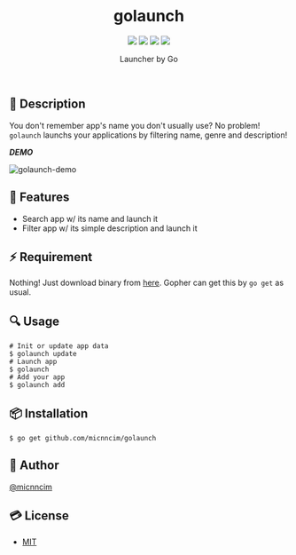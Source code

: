 <br>

<h1 align="center">golaunch</h1>

<p align="center">
  <a href="https://github.com/micnncim/golaunch/releases"><img src="https://img.shields.io/badge/release-v0.1.0-blue.svg"></a>
  <a href="./LICENSE"><img src="https://img.shields.io/badge/license-MIT-blue.svg"/></a>
  <a href="https://travis-ci.org/micnncim/golaunch"><img src="https://travis-ci.org/micnncim/golaunch.svg?branch=master"/></a>
  <a href="https://goreportcard.com/report/github.com/micnncim/golaunch"><img src="https://goreportcard.com/badge/github.com/micnncim/golaunch"/></a>
</p>

<p align="center">
Launcher by Go
</p>

<br>

## :memo: Description

You don't remember app's name you don't usually use? No problem! `golaunch` launchs your applications by filtering name, genre and description!

***DEMO***

![golaunch-demo](https://user-images.githubusercontent.com/21333876/38103109-6bd0cfca-33c0-11e8-9e9d-86a86165877f.gif)

## :rocket: Features

- Search app w/ its name and launch it
- Filter app w/ its simple description and launch it

## :zap: Requirement

Nothing! Just download binary from [here](https://github.com/micnncim/golaunch/releases). Gopher can get this by `go get` as usual.

## :mag: Usage

```
# Init or update app data
$ golaunch update
# Launch app
$ golaunch
# Add your app
$ golaunch add
```

## :package: Installation

```
$ go get github.com/micnncim/golaunch
```

## :bust_in_silhouette: Author

[@micnncim](https://twitter.com/micnncim)

## :credit_card: License

- [MIT](./LICENSE)
